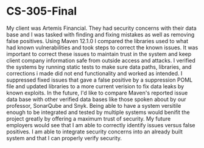 # CS-305-Final

My client was Artemis Financial. They had security concerns with their data base and I was tasked with finding and fixing mistakes as well as removing false positives.
Using Maven 12.1.0 I compared the libraries used to what had known vulnerabilities and took steps to correct the known issues. 
It was important to correct these issues to maintain trust in the system and keep client company information safe from outside access and attacks.
I verified the systems by running static tests to make sure data paths, libraries, and corrections i made did not end functionality and worked as intended.
I suppressed fixed issues that gave a false positive by a suppression POML file and updated libraries to a more current verision to fix data leaks by known exploits.
In the future, I'd like to compare Maven's reported issue data base with other verified data bases like those spoken about by our professor, SonarQube and Snyk.
Being able to have a system versitile enough to be integrated and tested by multiple systems would benifit the project greatly by offering a maximum trust of security.
My future employers would see that I am able to correctly identify issues versus false positives. I am able to integrate security concerns into an already built system and that I can properly verify security.
